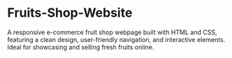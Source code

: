 # Fruits-Shop-Website
A responsive e-commerce fruit shop webpage built with HTML and CSS, featuring a clean design, user-friendly navigation, and interactive elements. Ideal for showcasing and selling fresh fruits online.
